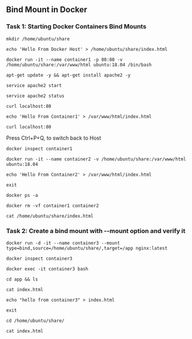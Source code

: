 ## Bind Mount in Docker

### Task 1: Starting Docker Containers Bind Mounts
```
mkdir /home/ubuntu/share
```
```
echo 'Hello From Docker Host' > /home/ubuntu/share/index.html
```
```
docker run -it --name container1 -p 80:80 -v /home/ubuntu/share:/var/www/html ubuntu:18.04 /bin/bash
```
```
apt-get update -y && apt-get install apache2 -y
```
```
service apache2 start
```
```
service apache2 status
```
```
curl localhost:80
```
```
echo 'Hello From Container1' > /var/www/html/index.html
```
```
curl localhost:80
```
Press Ctrl+P+Q, to switch back to Host
```
docker inspect container1
```
```
docker run -it --name container2 -v /home/ubuntu/share:/var/www/html ubuntu:18.04
```
```
echo 'Hello From Container2' > /var/www/html/index.html 
```
```
exit
```
```
docker ps -a
```
```
docker rm -vf container1 container2 
```
```
cat /home/ubuntu/share/index.html
```

### Task 2: Create a bind mount with --mount option and verify it
```
docker run -d -it --name container3 --mount type=bind,source=/home/ubuntu/share/,target=/app nginx:latest
```
```
docker inspect container3
```
```
docker exec -it container3 bash
```
```
cd app && ls
```
```
cat index.html
```
```
echo "hello from container3" > index.html
```
```
exit
```
```
cd /home/ubuntu/share/
```
```
cat index.html
```

